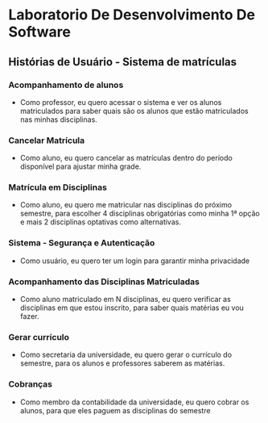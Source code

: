 # Laboratorio De Desenvolvimento De Software

## Histórias de Usuário - Sistema de matrículas


### Acompanhamento de alunos

- Como professor, eu quero acessar o sistema e ver os alunos matriculados para saber quais são os alunos que estão matriculados nas minhas disciplinas.

### Cancelar Matrícula

- Como aluno, eu quero cancelar as matrículas dentro do período disponível para ajustar minha grade.

### Matrícula em Disciplinas
- Como aluno, eu quero me matricular nas disciplinas do próximo semestre, para escolher 4 disciplinas obrigatórias como minha 1ª opção e mais 2 disciplinas optativas como alternativas.

### Sistema - Segurança e Autenticação

- Como usuário, eu quero ter um login para garantir minha privacidade

### Acompanhamento das Disciplinas Matriculadas

- Como aluno matriculado em N disciplinas, eu quero verificar as disciplinas em que estou inscrito,
  para saber quais matérias eu vou fazer.


### Gerar currículo

- Como secretaria da universidade, eu quero gerar o currículo do semestre, para os alunos e professores saberem as matérias.


### Cobranças

- Como membro da contabilidade da universidade, eu quero cobrar os alunos, para que eles paguem as disciplinas do semestre
